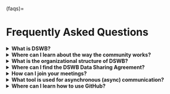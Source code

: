 (faqs)=
# Frequently Asked Questions 


<details>
<summary><b> What is DSWB? </b></summary>
<br>
The Data Science Without Borders (DSWB) community is an international initiative, funded by the Wellcome Trust and led by the African Population and Health Research Centre (APHRC).
More details about the project can be found on our website [here](https://dswb.africa/). You can find out about how we work, and other processes within the community on
our Ways of Working handbook, [here](https://aphrc-dswb.github.io/dswb-open-science-capacity-wg/). 
</details>

<details>
<summary><b> Where can I learn about the way the community works? </b></summary>
<br>
You can find out about how we work and other processes within the community on our Ways of Working handbook, [here](https://aphrc-dswb.github.io/dswb-open-science-capacity-wg/). 
</details>

<details>
<summary><b> What is the organizational structure of DSWB? </b></summary>
<br>
Learn about our various consortia members and the project structure on our [Ways of Working Handbook](https://aphrc-dswb.github.io/dswb-open-science-capacity-wg/consortia-members).
</details>

<details>
<summary><b> Where can I find the DSWB Data Sharing Agreement?  </b></summary>
<br>
The DSWB data sharing agreement is available here - [Add link once publicly available.]
</details>

<details>
<summary><b> How can I join your meetings?  </b></summary>
<br>
The DSWB community has a publicly available calendar. Please add the community calendar to yours using [this link](https://bit.ly/dswb-community-calendar). 
You can find out more about our meetings, [here](https://aphrc-dswb.github.io/dswb-open-science-capacity-wg/dswb-meetings).
</details>

<details>
<summary><b> What tool is used for asynchronous (async) communication? </b></summary>
<br>
Our community uses Discord for asynchronous conversations and to keep up with discussions. If you would like to be a part of the community, please send a message to Precious (precious@osponow.com).
You can learn about how to use Discord in [this chapter](https://aphrc-dswb.github.io/dswb-open-science-capacity-wg/discord) in the Ways of Working document. 
</details>

<details>
<summary><b> Where can I learn how to use GitHub? </b></summary>
<br>
Please learn how to use GitHub on this [page](https://aphrc-dswb.github.io/dswb-open-science-capacity-wg/github). 
We have a repository dedicated to exploring GitHub by doing so on our community GitHub page. Feel free to experiment and practice your learning of GitHub with this exercise [here](https://github.com/aphrc-dswb/dswb-workshops). 
Feel free to break things on that repo, as you learn, we are here to support and guide you!
</details>
